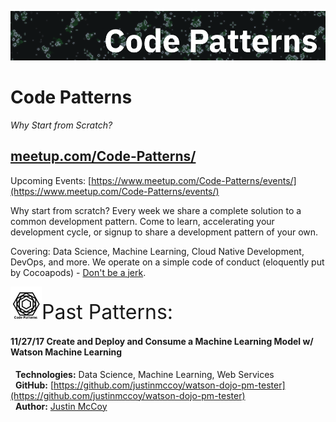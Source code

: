 ![alt text](images/cgol.png)
# Code Patterns
_Why Start from Scratch?_

## [meetup.com/Code-Patterns/](meetup.com/Code-Patterns/)

Upcoming Events: [https://www.meetup.com/Code-Patterns/events/](https://www.meetup.com/Code-Patterns/events/)



Why start from scratch? Every week we share a complete solution to a common development pattern. Come to learn, accelerating your development cycle, or signup to share a development pattern of your own. 

Covering: Data Science, Machine Learning, Cloud Native Development, DevOps, and more.
We operate on a simple code of conduct (eloquently put by Cocoapods) - [Don't be a jerk](http://cocoapods.org/legal). 




<img src="images/cp.jpeg" alt="logo" style="width: 50px;"/><font size="6">Past Patterns:</font>
#### 11/27/17 Create and Deploy and Consume a Machine Learning Model w/ Watson Machine Learning

   **Technologies:** Data Science, Machine Learning, Web Services  
   **GitHub:** [https://github.com/justinmccoy/watson-dojo-pm-tester](https://github.com/justinmccoy/watson-dojo-pm-tester)   
   **Author:** [Justin McCoy](twitter.com/mccoyjus)  
  
